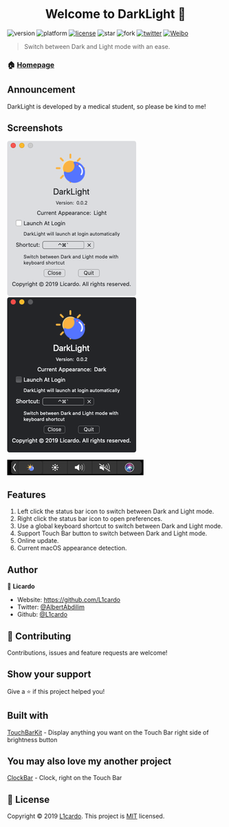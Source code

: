 <h1 align="center">Welcome to DarkLight 👋</h1>

![version](https://img.shields.io/badge/version-0.0.2-blue.svg?cacheSeconds=2592000)
![platform](https://img.shields.io/badge/platform-macOS>=10.14-orange)
[![license](https://img.shields.io/badge/License-MIT-yellow.svg)](https://raw.githubusercontent.com/L1cardo/ClockBar/master/LICENSE)
![star](https://img.shields.io/github/stars/L1cardo/DarkLight?style=social)
![fork](https://img.shields.io/github/forks/L1cardo/DarkLight?style=social)
[![twitter](https://img.shields.io/twitter/follow/AlbertAbdilim.svg?style=social)](https://twitter.com/AlbertAbdilim)
[![Weibo](https://img.shields.io/badge/Weibo-@ABD_R3yiM-red.svg)](https://www.weibo.com/1935602951)

> Switch between Dark and Light mode with an ease.

### 🏠 [Homepage](https://github.com/L1cardo/DarkLight)

## Announcement

DarkLight is developed by a medical student, so please be kind to me!

## Screenshots

![image](Screenshots/1.png)
![image](Screenshots/2.png)

![image](Screenshots/3.png)

## Features

1. Left click the status bar icon to switch between Dark and Light mode.
2. Right click the status bar icon to open preferences.
3. Use a global keyboard shortcut to switch between Dark and Light mode.
4. Support Touch Bar button to switch between Dark and Light mode.
5. Online update.
6. Current macOS appearance detection.

## Author

👤 **Licardo**

* Website: https://github.com/L1cardo
* Twitter: [@AlbertAbdilim](https://twitter.com/AlbertAbdilim)
* Github: [@L1cardo](https://github.com/L1cardo)

## 🤝 Contributing

Contributions, issues and feature requests are welcome!

## Show your support

Give a ⭐️ if this project helped you!

## Built with

[TouchBarKit](https://github.com/L1cardo/TouchBarKit) - Display anything you want on the Touch Bar right side of brightness button

## You may also love my another project

[ClockBar](https://github.com/L1cardo/ClockBar) - Clock, right on the Touch Bar

## 📝 License

Copyright © 2019 [L1cardo](https://github.com/L1cardo).
This project is [MIT](https://raw.githubusercontent.com/L1cardo/DarkLight/master/LICENSE) licensed.

